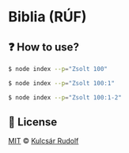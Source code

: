 # Biblia (RÚF)

## ❓ How to use?

```bash
$ node index --p="Zsolt 100"
```

```bash
$ node index --p="Zsolt 100:1"
```

```bash
$ node index --p="Zsolt 100:1-2"
```

## 📜 License

[MIT][license] © [Kulcsár Rudolf][website]

[license]: /LICENSE
[website]: https://kulcsarrudolf.com/
